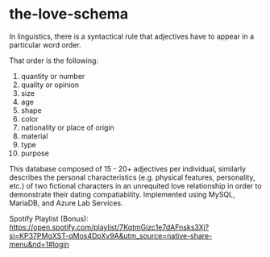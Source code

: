 # the-love-schema

In linguistics, there is a syntactical rule that adjectives have to appear in a particular word order. 

That order is the following:

1. quantity or number
2. quality or opinion
3. size
4. age
5. shape
6. color
7. nationality or place of origin
8. material
9. type
10. purpose

This database composed of 15 - 20+ adjectives per individual, similarly describes the personal characteristics (e.g. physical features, personality, etc.) of two fictional characters in an unrequited love relationship in order to demonstrate their dating compatiability. Implemented using MySQL, MariaDB, and Azure Lab Services.

Spotify Playlist (Bonus): https://open.spotify.com/playlist/7KqtmGizc1e7dAFnsks3Xj?si=KP37PMgXST-qMos4DpXv9A&utm_source=native-share-menu&nd=1#login
